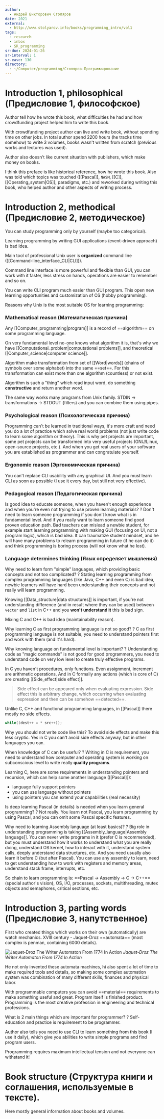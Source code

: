 ```yaml
---
author:
  - Андрей Викторович Столяров
date: 2021
external:
  - http://www.stolyarov.info/books/programming_intro/vol1
tags:
  - research
  - inbox
  - SR_programming
sr-due: 2024-01-26
sr-interval: 1
sr-ease: 130
directory:
  - ~/Computer/programming/Столяров-Программирование
---
```


# Introduction 1, philosophical (Предисловие 1, философское)

Author tell how he wrote this book, what difficulties he had and how
crowdfunding project helped him to write this book.

With crowdfunding project author can live and write book, without spending time
on other jobs. In total author spend 2200 hours (he tracks time somehow) to
write 3 volumes, books wasn't written from scratch (previous works and lectures
was used).

Author also doesn't like current situation with publishers, which make money on
books.

I think this preface is like historical reference, how he wrote this book. Also
was told which topics was touched ([[Pascal]], `NASM`, [[C]],
[[Operating_system|OS]], paradigms, etc.) and reworked during writing this book,
who helped author and other aspects of writing process.

# Introduction 2, methodical (Предисловие 2, методическое)

You can study programming only by yourself (maybe too categorical).

Learning programming by writing GUI applications (event-driven approach) is bad
idea.

Main tool of professional Unix user is **organized** command line
([[Command-line_interface_CLI|CLI]]).

Command line interface is more powerful and flexible than GUI, you can work with
it faster, less stress on hands, operations are easier to remember and so on.

You can write CLI program much easier than GUI program. This open new learning
opportunities and customization of OS (hobby programming).

Reasons why Unix is the most suitable OS for learning programming:

### Mathematical reason (Математическая причина)

Any [[Computer_programming|program]] is a record of ==algorithm== on some
programming language.
<!--SR:!2024-02-25,4,187-->

On very fundamental level no-one knows what algorithm it is, that's why we have
[[Computational_problem|computational problems]], and theoretical
[[Computer_science|computer science]].

Algorithm make transformation from set of [[Word|words]] (chains of symbols over
some alphabet) into the same ==set==.
For this transformation can exist more than one algorithm (countless) or not
exist.
<!--SR:!2024-03-04,15,227-->

Algorithm is such a "thing" which read input word, do something **constructive**
and return another word.

The same way works many programs from Unix family. STDIN → transformations →
STDOUT (filters) and you can combine them using pipes.

### Psychological reason (Психологическая причина)

Programming can't be learned in traditional ways, it's more craft and need you
do a lot of practice which solve real world problems (not just write code to
learn some algorithm or theory). This is why pet projects are important, some
pet projects can be transformed into very useful projects (GNU/Linux,
open-source projects, etc.). And when you get real users of your software you
are established as programmer and can congratulate yourself.

### Ergonomic reason (Эргономическая причина)

You can't replace CLI usability with any graphical UI. And you must learn CLI
as soon as possible (I use it every day, but still not very effective).

### Pedagogical reason (Педагогическая причина)

Is good idea to educate someone, when you haven't enough experience and when
you're even not trying to use proven learning materials?
?
Don't need to learn someone programming if you don't know what is in fundamental
level. And if you really want to learn someone find good proven education path.
Bad teachers can mislead a newbie student, for example start learning
programming with making GUI (focusing on UI, not a program logic), which is bad
idea. It can traumatize student mindset, and he will have many problems to
relearn programming in future (if he can do it) and think programming is boring
process (will not know what he lost).
<!--SR:!2024-02-24,4,182-->

### Language determines thinking (Язык определяет мышления)

Why need to learn form "simple" languages, which providing basic concepts and
not too complicated?
?
Stating learning programming from complex programming languages (like Java, C++
and even C) is bad idea, newbie learners will have hard been understanding their
concepts and not really will learn programming.

Knowing [[Data_structure|data structures]] is important, if you're not
understanding difference (and in result where they can be used) between `vector`
and `list` in C++ and you **won't understand it** this is bad sign.

Mixing C and C++ is bad idea (maintainability reason).

Why learning C as first programming language is not so good?
?
C as first programming language is not suitable, you need to understand pointers
first and work with them (and it's hard).
<!--SR:!2024-02-23,3,162-->

Why knowing language on fundamental level is important?
?
Understanding code as "magic commands" is not good for good programmers, you
need to understand code on very low level to create truly effective programs.
<!--SR:!2024-02-23,3,162-->

In C you haven't procedures, only functions. Even assignment, increment are
arithmetic operations. And in C formally any actions (which is core of C) are
creating [[Side_effect|side effect]].

> Side effect can be appeared only when evaluating expression.
Side effect this is arbitrary change, which occurring when evaluating expression
and then can be somehow ==detected==.
<!--SR:!2024-02-28,10,227-->

Unlike C, C++ and functional programming languages, in [[Pascal]] there mostly
no side effects.

```c
while((dest++ = * src++));
```
Why you should not write code like this? To avoid side effects and make this
less cryptic.
Yes in C you can't avoid side effects anyway, but in other languages you can.

When knowledge of C can be useful?
?
Writing in C is requirement, you need to understand how computer and operating
system is working on subconscious level to write really **quality programs**.
<!--SR:!2024-02-22,2,152-->

Learning C, here are some requirements in understanding pointers and
recursion, which can help some another language ([[Pascal]]):
- language fully support pointers
- you can use language without pointers
- using pointers you can extend your capabilities (real necessity)

Is deep learning Pascal (in details) is needed when you learn general
programming?
?
Not really. You learn not Pascal, you learn programming by using Pascal, and you
can omit some Pascal specific features.
<!--SR:!2024-02-23,5,182-->

Why need to learning Assembly language (at least basics)?
?
Big role in understanding programming is taking [[Assembly_language|Assembly
language]]. You can never write programs in it (prefer C is recommended), but
you must understand how it works to understand what you are really doing,
understand OS kernel, how to interact with it, understand system calls, deeply
understand data structures, etc. And you need usually also learn it before C
(but after Pascal). You can use any assembly to learn, need to get understanding
how to work with registers and memory areas, understand stack frame, interrupts,
etc.

So chain to learn programming is: ==Pascal → Assembly → C → C++== (special
author's vision), OS, I/O, processes, sockets, multithreading, mutex objects and
semaphores, critical sections, etc.
<!--SR:!2024-02-24,3,162-->

# Introduction 3, parting words (Предисловие 3, напутственное)

First who created things which works on their own (automatically) are watch
mechanics. XVIII century - Jaquet-Droz ==automata== (most complex is penman,
containing 6000 details).
<!--SR:!2024-02-23,5,202-->

![Jaquet-Droz The Writer Automaton From 1774 In Action](https://www.youtube.com/watch?v=ux2KW20nqHU)
_Jaquet-Droz The Writer Automaton From 1774 In Action_

He not only invented these automata machines, hi also spent a lot of time to
make required tools and details, so making some complex automation system was
combination of many different skills, finances and physical labor.

With programmable computers you can avoid ==material== requirements to make
something useful and great. Program itself is finished product. Programming is
the most creative profession in engineering and technical professions.
<!--SR:!2024-02-22,4,182-->

What is 2 main things which are important for programmer?
?
Self-education and practice is requirement to be programmer.
<!--SR:!2024-02-22,1,132-->

Author also tells you need to use CLI to learn something from this book (I use
it daily), which give you abilities to write simple programs and find program
users.

Programming requires maximum intellectual tension and not everyone can withstand
it!

# Book structure (Структура книги и соглашения, используемые в тексте).

Here mostly general information about books and volumes.
